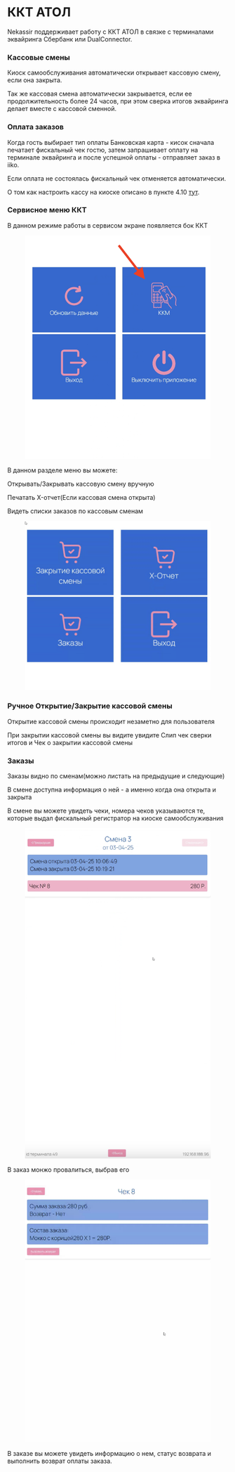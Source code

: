# ККТ АТОЛ

Nekassir поддерживает работу с ККТ АТОЛ в связке с терминалами эквайринга Сбербанк или DualConnector.



### Кассовые смены

Киоск самообслуживания автоматически открывает кассовую смену, если она закрыта.&#x20;

Так же кассовая смена автоматически закрывается, если ее продолжительность более 24 часов, при этом сверка итогов эквайринга делает вместе с кассовой сменной.&#x20;



### Оплата заказов

Когда гость выбирает тип оплаты Банковская карта - кисок сначала печатает фискальный чек гостю, затем запрашивает оплату на терминале эквайринга и после успешной оплаты - отправляет заказ в iiko.&#x20;

Если оплата не состоялась фискальный чек отменяется автоматически.&#x20;

О том как настроить кассу на киоске описано в пункте 4.10 [тут](https://app.gitbook.com/o/eIw02JG0OGto3PW12dVB/s/SzAdygDFG92qN4cRtvV5/~/changes/31/kak-nastroit/4.-podgotovte-iiko-k-integracii-s-kioskom/4.10.-podklyuchenie-kkm-atol-cherez-atol-veb-server).

### Сервисное меню ККТ&#x20;

В данном режиме работы в сервисом экране появляется бок ККТ

<figure><img src="../../.gitbook/assets/Снимок экрана 2025-04-03 в 10.15.16.png" alt=""><figcaption></figcaption></figure>

В данном разделе меню вы можете:&#x20;

Открывать/Закрывать кассовую смену вручную&#x20;

Печатать X-отчет(Если кассовая смена открыта)

Видеть списки заказов по кассовым сменам&#x20;

<figure><img src="../../.gitbook/assets/Снимок экрана 2025-04-03 в 10.16.37.png" alt=""><figcaption></figcaption></figure>

### Ручное Открытие/Закрытие кассовой смены&#x20;

Открытие кассовой смены происходит незаметно для пользователя&#x20;

При закрытии кассовой смены вы видите увидите Слип чек сверки итогов и Чек о закрытии кассовой смены&#x20;

### Заказы&#x20;

Заказы видно по сменам(можно листать на предыдущие и следующие)

В смене доступна информация о ней - а именно когда она открыта и закрыта&#x20;

В смене вы можете увидеть чеки, номера чеков указываются те, которые выдал фискальный регистратор на киоске самообслуживания

<figure><img src="../../.gitbook/assets/Снимок экрана 2025-04-03 в 10.20.04.png" alt=""><figcaption></figcaption></figure>

В заказ монжо провалиться, выбрав его&#x20;

<figure><img src="../../.gitbook/assets/Снимок экрана 2025-04-03 в 10.21.49.png" alt=""><figcaption></figcaption></figure>

В заказе вы можете увидеть информацию о нем, статус возврата и выполнить возврат оплаты заказа.
